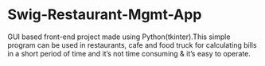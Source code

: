 # Swig-Restaurant-Mgmt-App
 GUI based front-end project made using Python(tkinter).This simple program can be used in restaurants, cafe and food truck 
            for calculating bills in a 
            short period of time and it’s not time consuming & it’s easy to operate.
